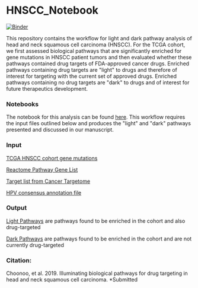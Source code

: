 # HNSCC_Notebook

<!-- badges: start -->
[![Binder](https://mybinder.org/badge_logo.svg)](https://mybinder.org/v2/gh/biodev/HNSCC_Notebook/master)
<!-- badges: end -->

This repository contains the workflow for light and dark pathway analysis of head and neck squamous cell carcinoma (HNSCC). For the TCGA cohort, we first assessed biological pathways that are significantly enriched for gene mutations in HNSCC patient tumors and then evaluated whether these pathways contained drug targets of FDA-approved cancer drugs. Enriched pathways containing drug targets are "light" to drugs and therefore of interest for targeting with the current set of approved drugs. Enriched pathways containing no drug targets are "dark" to drugs and of interest for future therapeutics development. 

### Notebooks
The notebook for this analysis can be found [here](https://github.com/biodev/HNSCC_Notebook/blob/master/HNSCC_Dark_Pathways.ipynb). This workflow requires the input files outlined below and produces the "light" and "dark" pathways presented and discussed in our manuscript.


### Input 
[TCGA HNSCC cohort gene mutations](https://github.com/biodev/HNSCC_Notebook/blob/master/data/TCGA.HNSC.mutect.84c7a87a-9dcc-48fb-bd69-ba9d6e6f3ca2.DR-7.0.somatic_cleaned.maf)

[Reactome Pathway Gene List](https://github.com/biodev/HNSCC_Notebook/tree/master/reference_data/paths)

[Target list from Cancer Targetome](https://github.com/biodev/HNSCC_Notebook/blob/master/data/Targetome_Level123_8_7_17.txt) 

[HPV consensus annotation file](https://github.com/biodev/HNSCC_Notebook/blob/master/data/HPV_Annotation_MB.csv)

### Output

[Light Pathways](https://github.com/biodev/HNSCC_Notebook/blob/master/output/study_hnscc/results/overlap_analysis/Aberrationally%20enriched%2C%20containing%20drug%20targets.txt) are pathways found to be enriched in the cohort and also drug-targeted

[Dark Pathways](https://github.com/biodev/HNSCC_Notebook/blob/master/output/study_hnscc/results/overlap_analysis/Aberration%20enriched%2C%20not%20drug%20targeted.txt) are pathways found to be enriched in the cohort and are not currently drug-targeted


### Citation:
Choonoo, et al. 2019. Illuminating biological pathways for drug targeting in head and neck squamous cell carcinoma. *Submitted
